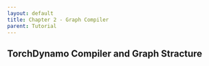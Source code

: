 ```yaml
---
layout: default
title: Chapter 2 - Graph Compiler
parent: Tutorial
---
```


## TorchDynamo Compiler and Graph Stracture
